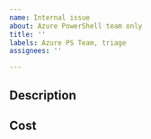 ```yaml
---
name: Internal issue
about: Azure PowerShell team only
title: ''
labels: Azure PS Team, triage
assignees: ''

---
```


## Description

## Cost
